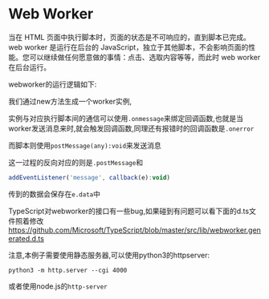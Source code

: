 # Web Worker

当在 HTML 页面中执行脚本时，页面的状态是不可响应的，直到脚本已完成。
web worker 是运行在后台的 JavaScript，独立于其他脚本，不会影响页面的性能。您可以继续做任何愿意做的事情：点击、选取内容等等，而此时 web worker 在后台运行。


webworker的运行逻辑如下:

我们通过new方法生成一个worker实例,

实例与对应执行脚本间的通信可以使用`.onmessage`来绑定回调函数,也就是当worker发送消息来时,就会触发回调函数,同理还有报错时的回调函数是`.onerror`

而脚本则使用`postMessage(any):void`来发送消息

这一过程的反向对应的则是`.postMessage`和

```js
addEventListener('message', callback(e):void)
```
传到的数据会保存在`e.data`中



TypeScript对webworker的接口有一些bug,如果碰到有问题可以看下面的d.ts文件照着修改
<https://github.com/Microsoft/TypeScript/blob/master/src/lib/webworker.generated.d.ts>

注意,本例子需要使用静态服务器,可以使用python3的httpserver:

`python3 -m http.server --cgi 4000`

或者使用node.js的`http-server`
